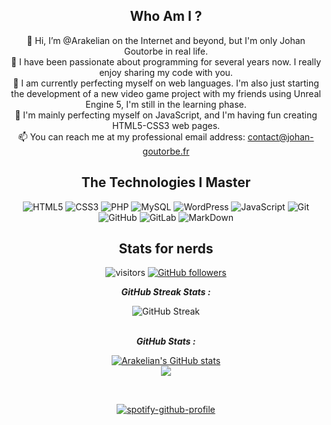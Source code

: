 <div align="center">
   
## Who Am I ?
👋 Hi, I’m @Arakelian on the Internet and beyond, but I'm only Johan Goutorbe in real life.<br/>
👀 I have been passionate about programming for several years now. I really enjoy sharing my code with you.<br/>
🌱 I am currently perfecting myself on web languages. I'm also just starting the development of a new video game project with my friends using Unreal Engine 5, I'm still in the learning phase.<br/>
🌱 I'm mainly perfecting myself on JavaScript, and I'm having fun creating HTML5-CSS3 web pages.<br/>
📫 You can reach me at my professional email address: contact@johan-goutorbe.fr

## The Technologies I Master

![HTML5](https://img.shields.io/badge/-HTML5-E34F26?style=flat-square&logo=html5&logoColor=white)
![CSS3](https://img.shields.io/badge/-CSS3-1572B6?style=flat-square&logo=css3)
![PHP](https://img.shields.io/badge/-PHP-474A8A?style=flat-square&logo=php)
![MySQL](https://img.shields.io/badge/-MySQL-336791?style=flat-square&logo=mysql)
![WordPress](https://img.shields.io/badge/-WordPress-21759b?style=flat-square&logo=WordPress)
![JavaScript](https://img.shields.io/badge/-JavaScript-323330?style=flat-square&logo=javascript)
![Git](https://img.shields.io/badge/-Git-3E2C00?style=flat-square&logo=git)
![GitHub](https://img.shields.io/badge/-GitHub-181717?style=flat-square&logo=github)
![GitLab](https://img.shields.io/badge/-GitLab-FCA121?style=flat-square&logo=gitlab)
![MarkDown](https://img.shields.io/badge/markdown-black?&style=flat-square&logo=markdown)

## Stats for nerds

![visitors](https://visitor-badge.laobi.icu/badge?page_id=JohanGoutorbe.JohanGoutorbe) [![GitHub followers](https://img.shields.io/github/followers/JohanGoutorbe.svg?style=social&label=Follow)](https://github.com/JohanGoutorbe?tab=followers)

<p align="center">
   <b><em>GitHub Streak Stats :</em></b> <br/>
</p>
<div align="center">
  
  ![GitHub Streak](https://github-readme-streak-stats.herokuapp.com?user=JohanGoutorbe&border_radius=5)
</div>
<p align="center">
   <br/><b><em>GitHub Stats :</em></b> <br/>
</p>
<div align="center">
  
  [![Arakelian's GitHub stats](https://github-readme-stats.vercel.app/api?username=JohanGoutorbe)](https://github-readme-stats.vercel.app/api?username=JohanGoutorbe)
  <br/><a href="https://github-readme-stats.vercel.app/api/top-langs/?username=JohanGoutorbe"><img align="center" src="https://github-readme-stats.vercel.app/api/top-langs/?username=JohanGoutorbe" /></a>
</div>
<br/>

<div align="center">
  
  [![spotify-github-profile](https://spotify-github-profile.vercel.app/api/view?uid=31dbbg5ouygucgkwobawqa4ytrfy&cover_image=true&theme=default&show_offline=true&background_color=121212&interchange=false&bar_color=53b14f&bar_color_cover=false)](https://spotify-github-profile.vercel.app/api/view?uid=31dbbg5ouygucgkwobawqa4ytrfy&redirect=true)
  </p>
</div>
